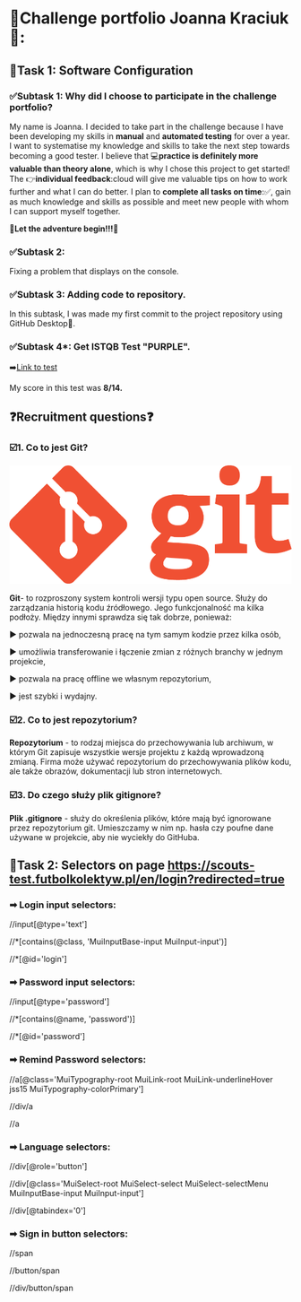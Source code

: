 # :dart:Challenge portfolio Joanna Kraciuk🎯:
##  :pushpin:Task 1: Software Configuration
###  :white_check_mark:Subtask 1: Why did I choose to participate in the  challenge portfolio?

My name is Joanna. I decided to take part in the challenge because I have been developing my skills in **manual** and **automated testing** for over a year. I want to systematise my knowledge and skills to take the next step towards becoming a good tester. 
I believe that :computer:**practice is definitely more valuable than theory alone**, which is why I chose this project to get started! 
The :point_right:**individual feedback**:cloud will give me valuable tips on how to work further and what I can do better. I plan to **complete all tasks on time**::white_check_mark:, gain as much knowledge and skills as possible and meet new people with whom I can support myself together. 

:tada:**Let the adventure begin!!!**:tada:

### :white_check_mark:Subtask 2:

Fixing a problem that displays on the console.

### :white_check_mark:Subtask 3: Adding code to repository.

In this subtask, I was made my first commit to the project repository using GitHub Desktop:rocket:.

###  :white_check_mark:Subtask 4*: Get ISTQB Test "PURPLE".


:arrow_right:[Link to test](http://getistqb.com/quiz-purpurowy/)

My score in this test was **8/14.**

## :question:Recruitment questions:question:

### :ballot_box_with_check:1. Co to jest Git?

![Screenshot](https://github.com/JoannaKraciuk/Challange_portfolio_joanna/blob/8afd559b56b9fc19ed9773a47269a8b39faa37ce/photos/Git-Logo.png)

**Git**- to rozproszony system kontroli wersji typu open source. Służy do zarządzania historią kodu źródłowego. Jego funkcjonalność ma kilka podłoży. Między innymi sprawdza się tak dobrze, ponieważ:

:arrow_forward: pozwala na jednoczesną pracę na tym samym kodzie przez kilka osób, 

:arrow_forward: umożliwia transferowanie i łączenie zmian z różnych branchy w jednym projekcie,

:arrow_forward: pozwala na pracę offline we własnym repozytorium,

:arrow_forward: jest szybki i wydajny.

### :ballot_box_with_check:2. Co to jest repozytorium?
**Repozytorium** - to rodzaj miejsca do przechowywania lub archiwum, w którym Git zapisuje wszystkie wersje projektu z każdą wprowadzoną zmianą. Firma może używać repozytorium do przechowywania plików kodu, ale także obrazów, dokumentacji lub stron internetowych.

### :ballot_box_with_check:3. Do czego służy plik gitignore?

**Plik .gitignore** - służy do określenia plików, które mają być ignorowane przez repozytorium git. Umieszczamy w nim np. hasła czy poufne dane używane w projekcie, aby nie wyciekły do GitHuba.
##  :pushpin:Task 2: Selectors on page https://scouts-test.futbolkolektyw.pl/en/login?redirected=true
### ➡ Login input selectors:
//input[@type='text']

//*[contains(@class, 'MuiInputBase-input MuiInput-input')]

//*[@id='login']

### ➡ Password input selectors:
//input[@type='password']

//*[contains(@name, 'password')]

//*[@id='password']

### ➡ Remind Password selectors:
//a[@class='MuiTypography-root MuiLink-root MuiLink-underlineHover jss15 MuiTypography-colorPrimary']

//div/a

//a

### ➡ Language selectors:
//div[@role='button']

//div[@class='MuiSelect-root MuiSelect-select MuiSelect-selectMenu MuiInputBase-input MuiInput-input']

//div[@tabindex='0']

### ➡ Sign in button selectors:
//span

//button/span

//div/button/span

